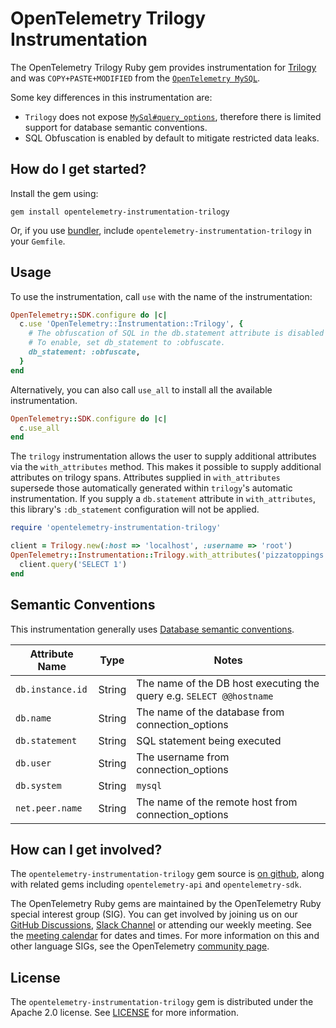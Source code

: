 # OpenTelemetry Trilogy Instrumentation

The OpenTelemetry Trilogy Ruby gem provides instrumentation for [Trilogy][trilogy-home] and
was `COPY+PASTE+MODIFIED` from the [`OpenTelemetry MySQL`][opentelemetry-mysql].

Some key differences in this instrumentation are:

- `Trilogy` does not expose [`MySql#query_options`](https://github.com/brianmario/mysql2/blob/ca08712c6c8ea672df658bb25b931fea22555f27/lib/mysql2/client.rb#L78), therefore there is limited support for database semantic conventions.
- SQL Obfuscation is enabled by default to mitigate restricted data leaks.

## How do I get started?

Install the gem using:

```console
gem install opentelemetry-instrumentation-trilogy
```

Or, if you use [bundler][bundler-home], include `opentelemetry-instrumentation-trilogy` in your `Gemfile`.

## Usage

To use the instrumentation, call `use` with the name of the instrumentation:

```ruby
OpenTelemetry::SDK.configure do |c|
  c.use 'OpenTelemetry::Instrumentation::Trilogy', {
    # The obfuscation of SQL in the db.statement attribute is disabled by default.
    # To enable, set db_statement to :obfuscate.
    db_statement: :obfuscate,
  }
end
```

Alternatively, you can also call `use_all` to install all the available instrumentation.

```ruby
OpenTelemetry::SDK.configure do |c|
  c.use_all
end
```

The `trilogy` instrumentation allows the user to supply additional attributes via the `with_attributes` method. This makes it possible to supply additional attributes on trilogy spans. Attributes supplied in `with_attributes` supersede those automatically generated within `trilogy`'s automatic instrumentation. If you supply a `db.statement` attribute in `with_attributes`, this library's `:db_statement` configuration will not be applied.

```ruby
require 'opentelemetry-instrumentation-trilogy'

client = Trilogy.new(:host => 'localhost', :username => 'root')
OpenTelemetry::Instrumentation::Trilogy.with_attributes('pizzatoppings' => 'mushrooms') do
  client.query('SELECT 1')
end
```

## Semantic Conventions

This instrumentation generally uses [Database semantic conventions](https://opentelemetry.io/docs/specs/semconv/database/database-spans/).

| Attribute Name | Type | Notes |
| - | - | - |
| `db.instance.id` | String | The name of the DB host executing the query e.g. `SELECT @@hostname` |
| `db.name` | String | The name of the database from connection_options |
| `db.statement` | String | SQL statement being executed |
| `db.user` | String | The username from connection_options |
| `db.system` | String | `mysql` |
| `net.peer.name` | String | The name of the remote host from connection_options |

## How can I get involved?

The `opentelemetry-instrumentation-trilogy` gem source is [on github][repo-github], along with related gems including `opentelemetry-api` and `opentelemetry-sdk`.

The OpenTelemetry Ruby gems are maintained by the OpenTelemetry Ruby special interest group (SIG). You can get involved by joining us on our [GitHub Discussions][discussions-url], [Slack Channel][slack-channel] or attending our weekly meeting. See the [meeting calendar][community-meetings] for dates and times. For more information on this and other language SIGs, see the OpenTelemetry [community page][ruby-sig].

## License

The `opentelemetry-instrumentation-trilogy` gem is distributed under the Apache 2.0 license. See [LICENSE][license-github] for more information.

[trilogy-home]: https://github.com/github/trilogy
[bundler-home]: https://bundler.io
[repo-github]: https://github.com/open-telemetry/opentelemetry-ruby
[license-github]: https://github.com/open-telemetry/opentelemetry-ruby-contrib/blob/main/LICENSE
[ruby-sig]: https://github.com/open-telemetry/community#ruby-sig
[community-meetings]: https://github.com/open-telemetry/community#community-meetings
[slack-channel]: https://cloud-native.slack.com/archives/C01NWKKMKMY
[discussions-url]: https://github.com/open-telemetry/opentelemetry-ruby/discussions
[opentelemetry-mysql]: https://github.com/open-telemetry/opentelemetry-ruby-contrib/tree/main/instrumentation/mysql2
